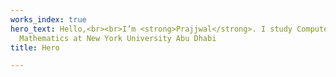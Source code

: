```yaml
---
works_index: true
hero_text: Hello,<br><br>I’m <strong>Prajjwal</strong>. I study Computer Science and
  Mathematics at New York University Abu Dhabi
title: Hero

---
```

<Hero :text="$page.frontmatter.hero_text" />
<WorksList />